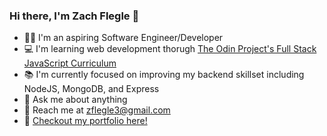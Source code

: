 ### Hi there, I'm Zach Flegle 👋

* :man_technologist: I'm an aspiring Software Engineer/Developer
* :computer: I'm learning web development thorugh [The Odin Project's Full Stack JavaScript Curriculum](https://www.theodinproject.com/paths)
* :books: I'm currently focused on improving my backend skillset including NodeJS, MongoDB, and Express
* 💬 Ask me about anything
* :incoming_envelope: Reach me at zflegle3@gmail.com
* :open_file_folder: [Checkout my portfolio here!](https://zflegle3.github.io/portfolio-22/)
 

<!--
**zflegle3/zflegle3** is a ✨ _special_ ✨ repository because its `README.md` (this file) appears on your GitHub profile.

Here are some ideas to get you started:

- 🔭 I’m currently working on ...
- 🌱 I’m currently learning ...
- 👯 I’m looking to collaborate on ...
- 🤔 I’m looking for help with ...
- 💬 Ask me about ...
- 📫 How to reach me: ...
- 😄 Pronouns: ...
- ⚡ Fun fact: ...
-->
